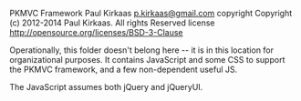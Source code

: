 PKMVC Framework 
Paul Kirkaas
p.kirkaas@gmail.com
copyright Copyright (c) 2012-2014 Paul Kirkaas. All rights Reserved
license   http://opensource.org/licenses/BSD-3-Clause  

Operationally, this folder doesn't belong here -- it is in this location for organizational purposes. It contains JavaScript and some CSS to support the PKMVC framework, and a few non-dependent useful JS.

The JavaScript assumes both jQuery and jQueryUI.

